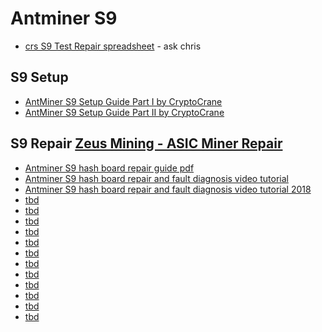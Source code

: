 # Antminer S9

- [crs S9 Test Repair spreadsheet](https://docs.google.com/spreadsheets/d/1OY2vIPBp0MtdGgWja4nCJwE-r7zml7iQ-lLumCsUtlI/edit#gid=1822583908) - ask chris

## S9 Setup
- [AntMiner S9 Setup Guide Part I by CryptoCrane](https://www.youtube.com/watch?v=sz-XZL77qqs)
- [AntMiner S9 Setup Guide Part II by CryptoCrane](https://www.youtube.com/watch?v=tUQcE6I7jzk)

## S9 Repair [Zeus Mining - ASIC Miner Repair](https://www.zeusbtc.com/ASIC-Miner-Repair/)
- [Antminer S9 hash board repair guide pdf](./S9hashBoardRepairGuide.pdf)
- [Antminer S9 hash board repair and fault diagnosis video tutorial](https://www.youtube.com/watch?v=5WH7g61d90w)
- [Antminer S9 hash board repair and fault diagnosis video tutorial 2018](https://www.youtube.com/watch?v=yAiaHwRkrC4)
- [tbd]()
- [tbd]()
- [tbd]()
- [tbd]()
- [tbd]()
- [tbd]()
- [tbd]()
- [tbd]()
- [tbd]()
- [tbd]()
- [tbd]()
- [tbd]()
